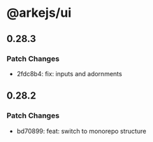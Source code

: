 # @arkejs/ui

## 0.28.3

### Patch Changes

- 2fdc8b4: fix: inputs and adornments

## 0.28.2

### Patch Changes

- bd70899: feat: switch to monorepo structure
